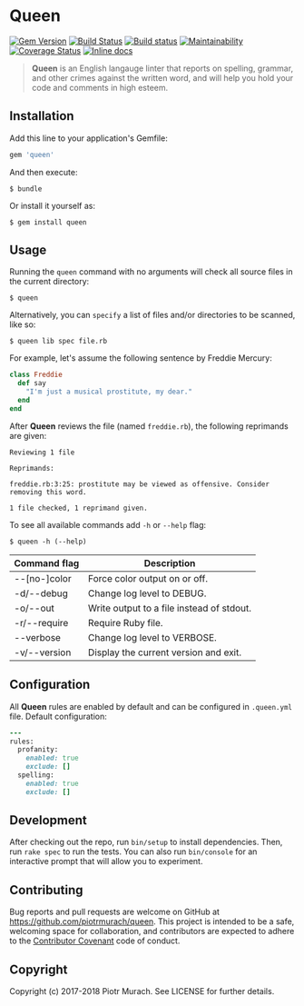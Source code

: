 # Queen

[![Gem Version](https://badge.fury.io/rb/queen.svg)][gem]
[![Build Status](https://secure.travis-ci.org/piotrmurach/queen.svg?branch=master)][travis]
[![Build status](https://ci.appveyor.com/api/projects/status/atibfgu43dit3xkt?svg=true)][appveyor]
[![Maintainability](https://api.codeclimate.com/v1/badges/23e0a5aab6623aebd854/maintainability)][codeclimate]
[![Coverage Status](https://coveralls.io/repos/github/piotrmurach/queen/badge.svg?branch=master)][coverage]
[![Inline docs](http://inch-ci.org/github/piotrmurach/queen.svg?branch=master)][inchpages]

[gem]: http://badge.fury.io/rb/queen
[travis]: http://travis-ci.org/piotrmurach/queen
[appveyor]: https://ci.appveyor.com/project/piotrmurach/queen
[codeclimate]: https://codeclimate.com/github/piotrmurach/queen/maintainability
[coverage]: https://coveralls.io/github/piotrmurach/queen?branch=master
[inchpages]: http://inch-ci.org/github/piotrmurach/queen

> **Queen** is an English langauge linter that reports on spelling, grammar, and other crimes against the written word, and will help you hold your code and comments in high esteem.

## Installation

Add this line to your application's Gemfile:

```ruby
gem 'queen'
```

And then execute:

    $ bundle

Or install it yourself as:

    $ gem install queen

## Usage

Running the `queen` command with no arguments will check all source files in the current directory:

```
$ queen
```

Alternatively, you can `specify` a list of files and/or directories to be scanned, like so:

```
$ queen lib spec file.rb
```

For example, let's assume the following sentence by Freddie Mercury:

```ruby
class Freddie
  def say
    "I'm just a musical prostitute, my dear."
  end
end
```

After **Queen** reviews the file (named `freddie.rb`), the following reprimands are given:

```
Reviewing 1 file

Reprimands:

freddie.rb:3:25: prostitute may be viewed as offensive. Consider removing this word.

1 file checked, 1 reprimand given.
```

To see all available commands add `-h` or `--help` flag:

```
$ queen -h (--help)
```

| Command flag  | Description |
|---------------|-------------|
| --[no-]color  | Force color output on or off. |
| -d/--debug    | Change log level to DEBUG. |
| -o/--out      | Write output to a file instead of stdout. |
| -r/--require  | Require Ruby file. |
| --verbose     | Change log level to VERBOSE. |
| -v/--version  | Display the current version and exit. |

## Configuration


All **Queen** rules are enabled by default and can be configured in `.queen.yml` file. Default configuration:

```ruby
---
rules:
  profanity:
    enabled: true
    exclude: []
  spelling:
    enabled: true
    exclude: []
```

## Development

After checking out the repo, run `bin/setup` to install dependencies. Then, run `rake spec` to run the tests. You can also run `bin/console` for an interactive prompt that will allow you to experiment.

## Contributing

Bug reports and pull requests are welcome on GitHub at https://github.com/piotrmurach/queen. This project is intended to be a safe, welcoming space for collaboration, and contributors are expected to adhere to the [Contributor Covenant](http://contributor-covenant.org) code of conduct.

## Copyright

Copyright (c) 2017-2018 Piotr Murach. See LICENSE for further details.
